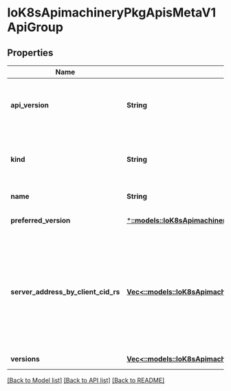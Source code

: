 # IoK8sApimachineryPkgApisMetaV1ApiGroup

## Properties
Name | Type | Description | Notes
------------ | ------------- | ------------- | -------------
**api_version** | **String** | APIVersion defines the versioned schema of this representation of an object. Servers should convert recognized schemas to the latest internal value, and may reject unrecognized values. More info: https://git.k8s.io/community/contributors/devel/api-conventions.md#resources | [optional] [default to null]
**kind** | **String** | Kind is a string value representing the REST resource this object represents. Servers may infer this from the endpoint the client submits requests to. Cannot be updated. In CamelCase. More info: https://git.k8s.io/community/contributors/devel/api-conventions.md#types-kinds | [optional] [default to null]
**name** | **String** | name is the name of the group. | [default to null]
**preferred_version** | [***::models::IoK8sApimachineryPkgApisMetaV1GroupVersionForDiscovery**](io.k8s.apimachinery.pkg.apis.meta.v1.GroupVersionForDiscovery.md) | preferredVersion is the version preferred by the API server, which probably is the storage version. | [optional] [default to null]
**server_address_by_client_cid_rs** | [**Vec<::models::IoK8sApimachineryPkgApisMetaV1ServerAddressByClientCidr>**](io.k8s.apimachinery.pkg.apis.meta.v1.ServerAddressByClientCIDR.md) | a map of client CIDR to server address that is serving this group. This is to help clients reach servers in the most network-efficient way possible. Clients can use the appropriate server address as per the CIDR that they match. In case of multiple matches, clients should use the longest matching CIDR. The server returns only those CIDRs that it thinks that the client can match. For example: the master will return an internal IP CIDR only, if the client reaches the server using an internal IP. Server looks at X-Forwarded-For header or X-Real-Ip header or request.RemoteAddr (in that order) to get the client IP. | [default to null]
**versions** | [**Vec<::models::IoK8sApimachineryPkgApisMetaV1GroupVersionForDiscovery>**](io.k8s.apimachinery.pkg.apis.meta.v1.GroupVersionForDiscovery.md) | versions are the versions supported in this group. | [default to null]

[[Back to Model list]](../README.md#documentation-for-models) [[Back to API list]](../README.md#documentation-for-api-endpoints) [[Back to README]](../README.md)


